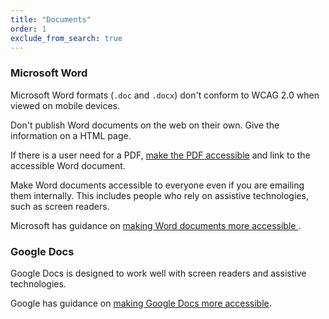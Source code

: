 ```yaml
---
title: "Documents"
order: 1
exclude_from_search: true
---
```


### Microsoft Word

Microsoft Word formats (`.doc` and `.docx`) don't conform to WCAG 2.0 when viewed on mobile devices.

Don't publish Word documents on the web on their own. Give the information on a HTML page.

If there is a user need for a PDF, [make the PDF accessible](/accessibility-inclusivity/#pdfs) and link to the accessible Word document.

Make Word documents accessible to everyone even if you are emailing them internally. This includes people who rely on assistive technologies, such as screen readers.

Microsoft has guidance on <a href="https://support.office.com/en-us/article/Creating-accessible-Word-documents-d9bf3683-87ac-47ea-b91a-78dcacb3c66d?CTT=3&amp;CorrelationId=b3c40249-a7fa-4300-9c12-5d0f79242a78&amp;ui=en-US&amp;rs=en-US&amp;ad=US" rel="external">making Word documents more accessible </a>.

### Google Docs

Google Docs is designed to work well with screen readers and assistive technologies.

Google has guidance on <a href="https://support.google.com/docs/answer/6199477?hl=en" rel="external">making Google Docs more accessible</a>.
